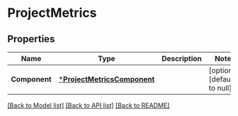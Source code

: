 # ProjectMetrics

## Properties
Name | Type | Description | Notes
------------ | ------------- | ------------- | -------------
**Component** | [***ProjectMetricsComponent**](ProjectMetrics_component.md) |  | [optional] [default to null]

[[Back to Model list]](../README.md#documentation-for-models) [[Back to API list]](../README.md#documentation-for-api-endpoints) [[Back to README]](../README.md)

